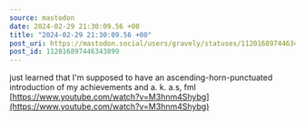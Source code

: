 ```yaml
---
source: mastodon
date: 2024-02-29 21:30:09.56 +00
title: "2024-02-29 21:30:09.56 +00"
post_uri: https://mastodon.social/users/gravely/statuses/112016897446343899
post_id: 112016897446343899
---
```

just learned that I'm supposed to have an ascending-horn-punctuated introduction of my achievements and a. k. a.s, fml [https://www.youtube.com/watch?v=M3hnm4Shybg](https://www.youtube.com/watch?v=M3hnm4Shybg)


